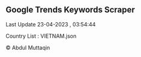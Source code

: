 

## Google Trends Keywords Scraper 
 
Last Update 23-04-2023 , 03:54:44

Country List :
VIETNAM.json



© Abdul Muttaqin 
